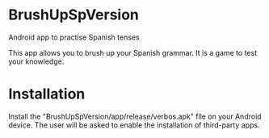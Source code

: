 # BrushUpSpVersion
Android app to practise Spanish tenses

This app allows you to brush up your Spanish grammar. It is a game to test your knowledge.

# Installation
Install the "BrushUpSpVersion/app/release/verbos.apk" file on your Android device. The user will be asked to enable the installation of third-party apps.
